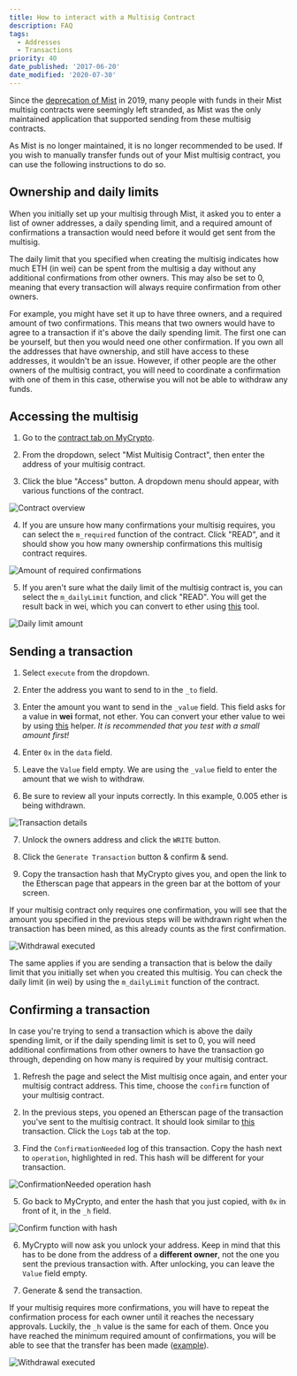 ```yaml
---
title: How to interact with a Multisig Contract
description: FAQ
tags:
  - Addresses
  - Transactions
priority: 40
date_published: '2017-06-20'
date_modified: '2020-07-30'
---
```


Since the [deprecation of Mist](https://medium.com/@avsa/sunsetting-mist-da21c8e943d2) in 2019, many people with funds in their Mist multisig contracts were seemingly left stranded, as Mist was the only maintained application that supported sending from these multisig contracts.

As Mist is no longer maintained, it is no longer recommended to be used. If you wish to manually transfer funds out of your Mist multisig contract, you can use the following instructions to do so.

## Ownership and daily limits

When you initially set up your multisig through Mist, it asked you to enter a list of owner addresses, a daily spending limit, and a required amount of confirmations a transaction would need before it would get sent from the multisig.

The daily limit that you specified when creating the multisig indicates how much ETH (in wei) can be spent from the multisig a day without any additional confirmations from other owners. This may also be set to 0, meaning that every transaction will always require confirmation from other owners.

For example, you might have set it up to have three owners, and a required amount of two confirmations. This means that two owners would have to agree to a transaction if it's above the daily spending limit. The first one can be yourself, but then you would need one other confirmation. If you own all the addresses that have ownership, and still have access to these addresses, it wouldn't be an issue. However, if other people are the other owners of the multisig contract, you will need to coordinate a confirmation with one of them in this case, otherwise you will not be able to withdraw any funds.

## Accessing the multisig

1. Go to the [contract tab on MyCrypto](https://mycrypto.com/contracts/interact).

2. From the dropdown, select "Mist Multisig Contract", then enter the address of your multisig contract.

3. Click the blue "Access" button. A dropdown menu should appear, with various functions of the contract.

![Contract overview](../../assets/how-to/sending/how-to-interact-with-a-multisig-contract/access-multisig.png)

4. If you are unsure how many confirmations your multisig requires, you can select the `m_required` function of the contract. Click "READ", and it should show you how many ownership confirmations this multisig contract requires.

![Amount of required confirmations](../../assets/how-to/sending/how-to-interact-with-a-multisig-contract/read-required.png)

5. If you aren't sure what the daily limit of the multisig contract is, you can select the `m_dailyLimit` function, and click "READ". You will get the result back in wei, which you can convert to ether using [this](https://legacy.mycrypto.com/helpers.html) tool.

![Daily limit amount](../../assets/how-to/sending/how-to-interact-with-a-multisig-contract/read-dailylimit.png)


## Sending a transaction

1. Select `execute` from the dropdown.

2. Enter the address you want to send to in the `_to` field.

3. Enter the amount you want to send in the `_value` field. This field asks for a value in **wei** format, not ether. You can convert your ether value to wei by using [this](https://legacy.mycrypto.com/helpers.html) helper. *It is recommended that you test with a small amount first!*

4. Enter `0x` in the `data` field.

5. Leave the `Value` field empty. We are using the `_value` field to enter the amount that we wish to withdraw.

6. Be sure to review all your inputs correctly. In this example, 0.005 ether is being withdrawn.

![Transaction details](../../assets/how-to/sending/how-to-interact-with-a-multisig-contract/transaction-details.png)

7. Unlock the owners address and click the `WRITE` button.

8. Click the `Generate Transaction` button & confirm & send.

9. Copy the transaction hash that MyCrypto gives you, and open the link to the Etherscan page that appears in the green bar at the bottom of your screen.

If your multisig contract only requires one confirmation, you will see that the amount you specified in the previous steps will be withdrawn right when the transaction has been mined, as this already counts as the first confirmation.

![Withdrawal executed](../../assets/how-to/sending/how-to-interact-with-a-multisig-contract/withdrawal-success-no-confirm.png)

The same applies if you are sending a transaction that is below the daily limit that you initially set when you created this multisig. You can check the daily limit (in wei) by using the `m_dailyLimit` function of the contract.

## Confirming a transaction

In case you're trying to send a transaction which is above the daily spending limit, or if the daily spending limit is set to 0, you will need additional confirmations from other owners to have the transaction go through, depending on how many is required by your multisig contract.

1. Refresh the page and select the Mist multisig once again, and enter your multisig contract address. This time, choose the `confirm` function of your multisig contract.

2. In the previous steps, you opened an Etherscan page of the transaction you've sent to the multisig contract. It should look similar to [this](https://etherscan.io/tx/0x0c643a1ae66637217f24791df05071c7849941a1231cf9fa2a0daf145da833e3) transaction. Click the `Logs` tab at the top.

3. Find the `ConfirmationNeeded` log of this transaction. Copy the hash next to `operation`, highlighted in red. This hash will be different for your transaction.

![ConfirmationNeeded operation hash](../../assets/how-to/sending/how-to-interact-with-a-multisig-contract/confirmationneeded-operation-hash.png)

5. Go back to MyCrypto, and enter the hash that you just copied, with `0x` in front of it, in the `_h` field.

![Confirm function with hash](../../assets/how-to/sending/how-to-interact-with-a-multisig-contract/confirm-hash-field.png)

6. MyCrypto will now ask you unlock your address. Keep in mind that this has to be done from the address of a **different owner**, not the one you sent the previous transaction with. After unlocking, you can leave the `Value` field empty.

7. Generate & send the transaction.

If your multisig requires more confirmations, you will have to repeat the confirmation process for each owner until it reaches the necessary approvals. Luckily, the `_h` value is the same for each of them. Once you have reached the minimum required amount of confirmations, you will be able to see that the transfer has been made ([example](https://etherscan.io/tx/0x47e4cc8748e296d9b5d85ebd9bd705177bb1940517b084a2efcca11feeb2391d)).

![Withdrawal executed](../../assets/how-to/sending/how-to-interact-with-a-multisig-contract/withdrawal-success-after-confirm.png)
